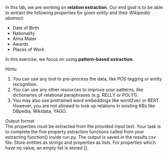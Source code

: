 In this lab, we are working on **relation extraction**. Our end goal is to be able to
extract the following properties for given *entity* and their *Wikipedia abstract*: 
  - Date of Birth
  - Nationality
  - Alma Mater
  - Awards
  - Places of Work

In this exercise, we focus on using **pattern-based extraction**. 

Hints:<br>
1. You can use any tool to pre-process the data, 
like POS tagging or entity recognition.
2. You can use any other resources to improve your patterns, 
like dictionaries of relational paraphrases (e.g. RELLY or POLY1). 
3. You may also use pretrained word embeddings like word2vec or BERT. 
However, you are not allowed to look up relations in existing KBs like DBpedia, Wikidata, YAGO. 

Output format<br>
The properties must be extracted from the provided input text.
Your task is to complete the five property extraction functions called from your extracting function() inside run.py.
The output is saved in the results.csv file. 
Store entities as strings and properties as lists. 
For properties which have no value, an empty list is stored [].